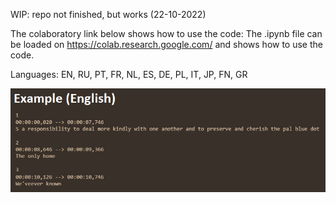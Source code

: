 WIP: repo not finished, but works (22-10-2022)

The colaboratory link below shows how to use the code:
The .ipynb file can be loaded on https://colab.research.google.com/ and shows how to use the code.

Languages:
EN, RU, PT, FR, NL, ES, DE, PL, IT, JP, FN, GR



![Example](TranscriptionFirstExample.png)
